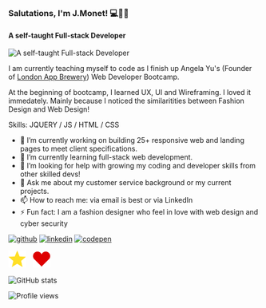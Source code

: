 ### Salutations, I'm J.Monet! 💻👋🏾
#### A self-taught Full-stack Developer

![A self-taught Full-stack Developer](https://media-exp1.licdn.com/dms/image/C4E16AQGdFoUuO_V2bQ/profile-displaybackgroundimage-shrink_350_1400/0/1614792785141?e=1620259200&v=beta&t=z30XTl5cJAGKVcDZa-YL2KzIlVV9OIxYtwVN3KU8Xjs)

I am currently teaching myself to code as I finish up Angela Yu's (Founder of [London App Brewery](https://www.londonappbrewery.com/)) Web Developer Bootcamp. 

At the beginning of bootcamp, I learned UX, UI and Wireframing.
I loved it immedately. Mainly because I noticed the similaritities between Fashion Design and Web Design! 


Skills:  JQUERY / JS / HTML / CSS

- 🔭 I’m currently working on building 25+ responsive web and landing pages to meet client specifications. 
- 🌱 I’m currently learning full-stack web development. 
- 🤔 I’m looking for help with growing my coding and developer skills from other skilled devs! 
- 💬 Ask me about my customer service background or my current projects. 
- 📫 How to reach me: via email is best or via LinkedIn 
- ⚡ Fun fact: I am a fashion designer who feel in love with web design and cyber security 


[<img src='https://cdn.jsdelivr.net/npm/simple-icons@3.0.1/icons/github.svg' alt='github' height='40'>](https://github.com/quegreen)  [<img src='https://cdn.jsdelivr.net/npm/simple-icons@3.0.1/icons/linkedin.svg' alt='linkedin' height='40'>](https://www.linkedin.com/in/jmonetwright/)  [<img src='https://cdn.jsdelivr.net/npm/simple-icons@3.0.1/icons/codepen.svg' alt='codepen' height='40'>](https://codepen.io/QueJGreen)  

<a href='https://stars.github.com/'><img src='https://raw.githubusercontent.com/acervenky/animated-github-badges/master/assets/starbadge.gif' width='35' height='35'></a> <a href='https://docs.github.com/en/github/supporting-the-open-source-community-with-github-sponsors'><img src='https://raw.githubusercontent.com/acervenky/animated-github-badges/master/assets/sponsorbadge.gif' width='35' height='35'></a> 

![GitHub stats](https://github-readme-stats.vercel.app/api?username=quegreen&show_icons=true&count_private=true)  

![Profile views](https://gpvc.arturio.dev/quegreen)  

<!---I am currently teaching myself to code as I finish up Angela Yu's (Founder of London App Brewery) Web Developer Bootcamp. At the beginning of bootcamp, I enjoyed UX, UI, Wireframing, immedately. Mainly because I noticed the similaritities between Fashion Design and Web Design! 
In 2015, I began teaching myself to sew (with guidance from my Grandmother & her mother). I currently handcraft custom clothes on the side.-->
